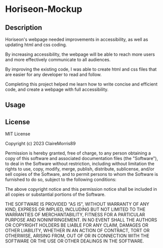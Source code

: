 # Horiseon-Mockup

## Description 

Horiseon's webpage needed improvements in accessibility, as well as updating html and css coding.

By increasing accessibility, the webpage will be able to reach more users and more effectively communicate to all audiences. 

By improving the existing code, I was able to create html and css files that are easier for any developer to read and follow.

Completing this project helped me learn how to write concise and efficient code, and create a webpage with full accessibility.

## Usage 


## License 

MIT License

Copyright (c) 2023 ClaireMorris89

Permission is hereby granted, free of charge, to any person obtaining a copy
of this software and associated documentation files (the "Software"), to deal
in the Software without restriction, including without limitation the rights
to use, copy, modify, merge, publish, distribute, sublicense, and/or sell
copies of the Software, and to permit persons to whom the Software is
furnished to do so, subject to the following conditions:

The above copyright notice and this permission notice shall be included in all
copies or substantial portions of the Software.

THE SOFTWARE IS PROVIDED "AS IS", WITHOUT WARRANTY OF ANY KIND, EXPRESS OR
IMPLIED, INCLUDING BUT NOT LIMITED TO THE WARRANTIES OF MERCHANTABILITY,
FITNESS FOR A PARTICULAR PURPOSE AND NONINFRINGEMENT. IN NO EVENT SHALL THE
AUTHORS OR COPYRIGHT HOLDERS BE LIABLE FOR ANY CLAIM, DAMAGES OR OTHER
LIABILITY, WHETHER IN AN ACTION OF CONTRACT, TORT OR OTHERWISE, ARISING FROM,
OUT OF OR IN CONNECTION WITH THE SOFTWARE OR THE USE OR OTHER DEALINGS IN THE
SOFTWARE.
